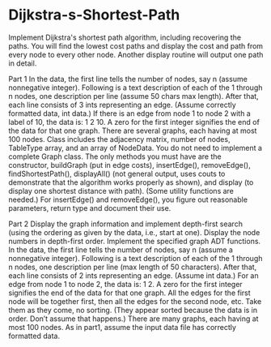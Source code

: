 # Dijkstra-s-Shortest-Path

Implement Dijkstra's shortest path algorithm, including recovering the paths. You will find the lowest cost paths and
display the cost and path from every node to every other node. Another display routine will output one path in detail. 

Part 1
In the data, the first line tells the number of nodes, say n (assume nonnegative integer). Following is a text description of
each of the 1 through n nodes, one description per line (assume 50 chars max length). After that, each line consists of 3
ints representing an edge. (Assume correctly formatted data, int data.) If there is an edge from node 1 to node 2 with a
label of 10, the data is: 1 2 10. A zero for the first integer signifies the end of the data for that one graph. There are
several graphs, each having at most 100 nodes.
Class includes the adjacency matrix, number of nodes, TableType array, and an array of NodeData. You do not need to
implement a complete Graph class. The only methods you must have are the constructor, buildGraph (put in edge costs),
insertEdge(), removeEdge(), findShortestPath(), displayAll() (not general output, uses couts to demonstrate that the
algorithm works properly as shown), and display (to display one shortest distance with path). (Some utility functions are
needed.) For insertEdge() and removeEdge(), you figure out reasonable parameters, return type and document their use. 

Part 2
Display the graph information and implement depth-first search (using the ordering as given by the data, i.e., start at
one). Display the node numbers in depth-first order. Implement the specified graph ADT functions.
In the data, the first line tells the number of nodes, say n (assume a nonnegative integer). Following is a text description
of each of the 1 through n nodes, one description per line (max length of 50 characters). After that, each line consists of
2 ints representing an edge. (Assume int data.) For an edge from node 1 to node 2, the data is: 1 2. A zero for the first
integer signifies the end of the data for that one graph. All the edges for the first node will be together first, then all the
edges for the second node, etc. Take them as they come, no sorting. (They appear sorted because the data is in order.
Don’t assume that happens.) There are many graphs, each having at most 100 nodes. As in part1, assume the input data
file has correctly formatted data.
